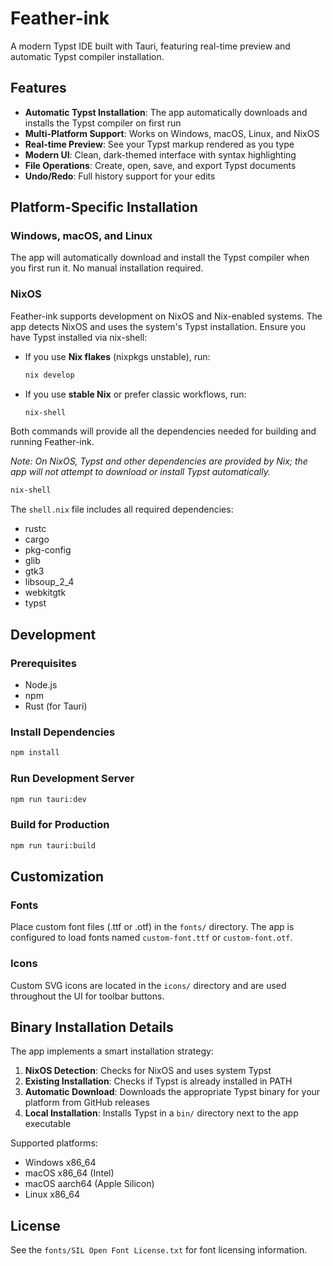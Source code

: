 # Feather-ink

A modern Typst IDE built with Tauri, featuring real-time preview and automatic Typst compiler installation.

## Features

- **Automatic Typst Installation**: The app automatically downloads and installs the Typst compiler on first run
- **Multi-Platform Support**: Works on Windows, macOS, Linux, and NixOS
- **Real-time Preview**: See your Typst markup rendered as you type
- **Modern UI**: Clean, dark-themed interface with syntax highlighting
- **File Operations**: Create, open, save, and export Typst documents
- **Undo/Redo**: Full history support for your edits

## Platform-Specific Installation

### Windows, macOS, and Linux
The app will automatically download and install the Typst compiler when you first run it. No manual installation required.

### NixOS
Feather-ink supports development on NixOS and Nix-enabled systems.
The app detects NixOS and uses the system's Typst installation. Ensure you have Typst installed via nix-shell:

- If you use **Nix flakes** (nixpkgs unstable), run:
  ```sh
  nix develop
  ```
- If you use **stable Nix** or prefer classic workflows, run:
  ```sh
  nix-shell
  ```
Both commands will provide all the dependencies needed for building and running Feather-ink.

_Note: On NixOS, Typst and other dependencies are provided by Nix; the app will not attempt to download or install Typst automatically._
```bash
nix-shell
```

The `shell.nix` file includes all required dependencies:
- rustc
- cargo
- pkg-config
- glib
- gtk3
- libsoup_2_4
- webkitgtk
- typst

## Development

### Prerequisites
- Node.js
- npm
- Rust (for Tauri)

### Install Dependencies
```bash
npm install
```

### Run Development Server
```bash
npm run tauri:dev
```

### Build for Production
```bash
npm run tauri:build
```

## Customization

### Fonts
Place custom font files (.ttf or .otf) in the `fonts/` directory. The app is configured to load fonts named `custom-font.ttf` or `custom-font.otf`.

### Icons
Custom SVG icons are located in the `icons/` directory and are used throughout the UI for toolbar buttons.

## Binary Installation Details

The app implements a smart installation strategy:

1. **NixOS Detection**: Checks for NixOS and uses system Typst
2. **Existing Installation**: Checks if Typst is already installed in PATH
3. **Automatic Download**: Downloads the appropriate Typst binary for your platform from GitHub releases
4. **Local Installation**: Installs Typst in a `bin/` directory next to the app executable

Supported platforms:
- Windows x86_64
- macOS x86_64 (Intel)
- macOS aarch64 (Apple Silicon)
- Linux x86_64

## License

See the `fonts/SIL Open Font License.txt` for font licensing information.
